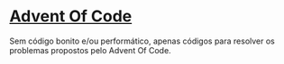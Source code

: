 # [Advent Of Code](https://adventofcode.com)

Sem código bonito e/ou performático, apenas códigos para resolver os problemas propostos pelo Advent Of Code.
